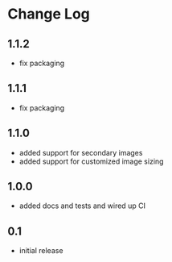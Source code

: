 # Change Log

## 1.1.2

* fix packaging

## 1.1.1

* fix packaging

## 1.1.0

* added support for secondary images
* added support for customized image sizing

## 1.0.0

* added docs and tests and wired up CI

## 0.1

* initial release
